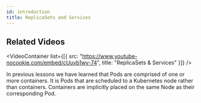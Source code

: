 ```yaml
---
id: introduction
title: ReplicaSets and Services
---
```


## Related Videos
<VideoContainer
  list={[{
   src: "https://www.youtube-nocookie.com/embed/cUuvb1wy-74",
   title: "ReplicaSets & Services"
  }]}
/>

In previous lessons we have learned that Pods are comprised of one or more containers. It is Pods that are scheduled to a Kubernetes node rather than containers. Containers are implicitly placed on the same Node as their corresponding Pod.
